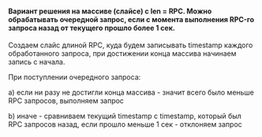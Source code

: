 #### Вариант решения на массиве (слайсе) с len = RPC. Можно обрабатывать очередной запрос, если с момента выполнения RPC-го запроса назад от текущего прошло более 1 сек.


Создаем слайс длиной RPC, куда будем записывать timestamp каждого обработанного запроса, при достижении конца массива начинаем запись с начала.

При поступлении очередного запроса:

a) если ни разу не достигли конца массива - значит всего было меньше RPC запросов, выполняем запрос

b) иначе - сравниваем текущий timestamp с timestamp, который был RPC запросов назад, если прошло меньше 1 сек - отклоняем запрос